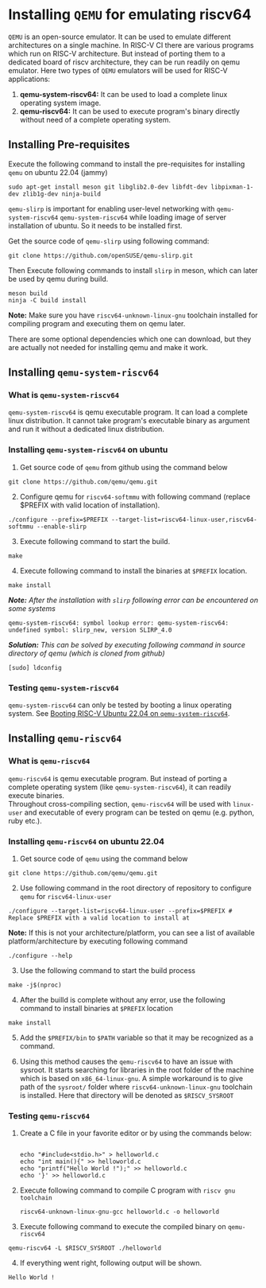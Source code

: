 # Installing `QEMU` for emulating riscv64

`QEMU` is an open-source emulator. It can be used to emulate different architectures on a single machine. In RISC-V CI there are various programs which run on RISC-V architecture. But instead of porting them to a dedicated board of riscv architecture, they can be run readily on qemu emulator. Here two types of `QEMU` emulators will be used for RISC-V applications:  

1. **qemu-system-riscv64:** It can be used to load a complete linux operating system image.  
2. **qemu-riscv64:** It can be used to execute program's binary directly without need of a complete operating system.  

## Installing Pre-requisites

Execute the following command to install the pre-requisites for installing `qemu` on ubuntu 22.04 (jammy)  

```shell
sudo apt-get install meson git libglib2.0-dev libfdt-dev libpixman-1-dev zlib1g-dev ninja-build
```  

`qemu-slirp` is important for enabling user-level networking with `qemu-system-riscv64` `qemu-system-riscv64` while loading image of server installation of ubuntu. So it needs to be installed first.  

Get the source code of `qemu-slirp` using following command:  

```shell
git clone https://github.com/openSUSE/qemu-slirp.git
```  

Then Execute following commands to install `slirp` in meson, which can later be used by qemu during build.  

```shell
meson build
ninja -C build install
```

**Note:** Make sure you have `riscv64-unknown-linux-gnu` toolchain installed for compiling program and executing them on qemu later.

There are some optional dependencies which one can download, but they are actually not needed for installing qemu and make it work.

## Installing `qemu-system-riscv64`

### What is `qemu-system-riscv64`

`qemu-system-riscv64` is qemu executable program. It can load a complete linux distribution. It cannot take program's executable binary as argument and run it without a dedicated linux distribution.

### Installing `qemu-system-riscv64` on ubuntu

1. Get source code of `qemu` from github using the command below  

```shell
git clone https://github.com/qemu/qemu.git
```

2. Configure qemu for `riscv64-softmmu` with following command (replace $PREFIX with valid location of installation).  

```shell
./configure --prefix=$PREFIX --target-list=riscv64-linux-user,riscv64-softmmu --enable-slirp
```  

3. Execute following command to start the build.  

```shell
make
```  

4. Execute following command to install the binaries at `$PREFIX` location.  

```shell
make install
```

_**Note:** After the installation with `slirp` following error can be encountered on some systems_  

```shell
qemu-system-riscv64: symbol lookup error: qemu-system-riscv64: undefined symbol: slirp_new, version SLIRP_4.0
```  

_**Solution:** This can be solved by executing following command in source directory of qemu (which is cloned from github)_  

```shell
[sudo] ldconfig
```  

### Testing `qemu-system-riscv64`  

`qemu-system-riscv64` can only be tested by booting a linux operating system. See [Booting RISC-V Ubuntu 22.04 on `qemu-system-riscv64`](Booting_ubuntu22.04_riscv64.md).

## Installing `qemu-riscv64`

### What is `qemu-riscv64`

`qemu-riscv64` is qemu executable program. But instead of porting a complete operating system (like `qemu-system-riscv64`), it can readily execute binaries.  
Throughout cross-compiling section, `qemu-riscv64` will be used with `linux-user` and executable of every program can be tested on qemu (e.g. python, ruby etc.).  

### Installing `qemu-riscv64` on ubuntu 22.04

1. Get source code of `qemu` using the command below  

```shell
git clone https://github.com/qemu/qemu.git
```  

2. Use following command in the root directory of repository to configure `qemu` for `riscv64-linux-user`  

```shell
./configure --target-list=riscv64-linux-user --prefix=$PREFIX # Replace $PREFIX with a valid location to install at
```  

**Note:** If this is not your architecture/platform, you can see a list of available platform/architecture by executing following command

```shell
./configure --help
```

3. Use the following command to start the build process  

```shell
make -j$(nproc)
```

4. After the builld is complete without any error, use the following command to install binaries at `$PREFIX` location  

```shell
make install
```  

5. Add the `$PREFIX/bin` to `$PATH` variable so that it may be recognized as a command.  

6. Using this method causes the `qemu-riscv64` to have an issue with sysroot. It starts searching for libraries in the root folder of the machine which is based on `x86_64-linux-gnu`. A simple workaround is to give path of the `sysroot/` folder where  `riscv64-unknown-linux-gnu` toolchain is installed. Here that directory will be denoted as `$RISCV_SYSROOT`

### Testing `qemu-riscv64`

1. Create a C file in your favorite editor or by using the commands below:  

    ```shell

    echo "#include<stdio.h>" > helloworld.c
    echo "int main(){" >> helloworld.c
    echo "printf("Hello World !");" >> helloworld.c
    echo '}' >> helloworld.c
    ```  

2. Execute following command to compile C program with `riscv gnu toolchain`  

    ```shell
    riscv64-unknown-linux-gnu-gcc helloworld.c -o helloworld
    ```  

3. Execute following command to execute the compiled binary on `qemu-riscv64`  

```shell
qemu-riscv64 -L $RISCV_SYSROOT ./helloworld
```  

4. If everything went right, following output will be shown.  

```shell
Hello World !
```
